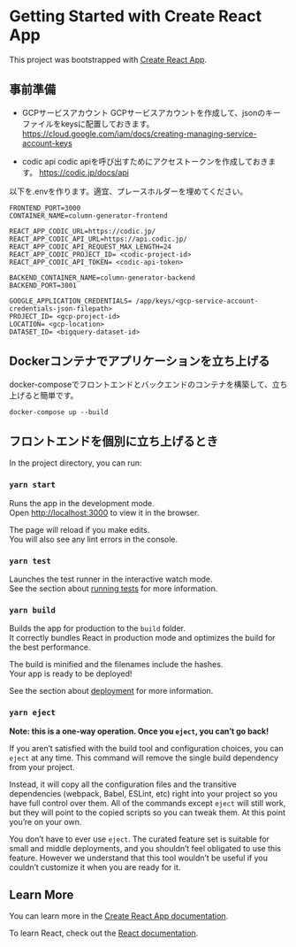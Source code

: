 # Getting Started with Create React App

This project was bootstrapped with [Create React App](https://github.com/facebook/create-react-app).

## 事前準備

* GCPサービスアカウント
GCPサービスアカウントを作成して、jsonのキーファイルをkeysに配置しておきます。
https://cloud.google.com/iam/docs/creating-managing-service-account-keys

* codic api
codic apiを呼び出すためにアクセストークンを作成しておきます。
https://codic.jp/docs/api

以下を.envを作ります。適宜、プレースホルダーを埋めてください。

```
FRONTEND_PORT=3000
CONTAINER_NAME=column-generator-frontend

REACT_APP_CODIC_URL=https://codic.jp/
REACT_APP_CODIC_API_URL=https://api.codic.jp/
REACT_APP_CODIC_API_REQUEST_MAX_LENGTH=24
REACT_APP_CODIC_PROJECT_ID= <codic-project-id>
REACT_APP_CODIC_API_TOKEN= <codic-api-token>

BACKEND_CONTAINER_NAME=column-generator-backend
BACKEND_PORT=3001

GOOGLE_APPLICATION_CREDENTIALS= /app/keys/<gcp-service-account-credentials-json-filepath>
PROJECT_ID= <gcp-project-id>
LOCATION= <gcp-location>
DATASET_ID= <bigquery-dataset-id>
```

## Dockerコンテナでアプリケーションを立ち上げる

docker-composeでフロントエンドとバックエンドのコンテナを構築して、立ち上げると簡単です。
```
docker-compose up --build
```

## フロントエンドを個別に立ち上げるとき

In the project directory, you can run:

### `yarn start`

Runs the app in the development mode.\
Open [http://localhost:3000](http://localhost:3000) to view it in the browser.

The page will reload if you make edits.\
You will also see any lint errors in the console.

### `yarn test`

Launches the test runner in the interactive watch mode.\
See the section about [running tests](https://facebook.github.io/create-react-app/docs/running-tests) for more information.

### `yarn build`

Builds the app for production to the `build` folder.\
It correctly bundles React in production mode and optimizes the build for the best performance.

The build is minified and the filenames include the hashes.\
Your app is ready to be deployed!

See the section about [deployment](https://facebook.github.io/create-react-app/docs/deployment) for more information.

### `yarn eject`

**Note: this is a one-way operation. Once you `eject`, you can’t go back!**

If you aren’t satisfied with the build tool and configuration choices, you can `eject` at any time. This command will remove the single build dependency from your project.

Instead, it will copy all the configuration files and the transitive dependencies (webpack, Babel, ESLint, etc) right into your project so you have full control over them. All of the commands except `eject` will still work, but they will point to the copied scripts so you can tweak them. At this point you’re on your own.

You don’t have to ever use `eject`. The curated feature set is suitable for small and middle deployments, and you shouldn’t feel obligated to use this feature. However we understand that this tool wouldn’t be useful if you couldn’t customize it when you are ready for it.

## Learn More

You can learn more in the [Create React App documentation](https://facebook.github.io/create-react-app/docs/getting-started).

To learn React, check out the [React documentation](https://reactjs.org/).
